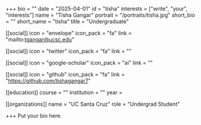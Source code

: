 +++
bio = ""
date = "2025-04-01"
id = "tisha"
interests = ["write", "your", "interests"]
name = "Tisha Gangar"
portrait = "/portraits/tisha.jpg"
short_bio = ""
short_name = "tisha"
title = "Undergraduate"

[[social]]
    icon = "envelope"
    icon_pack = "fa"
    link = "mailto:tgangar@ucsc.edu"

[[social]]
    icon = "twitter"
    icon_pack = "fa"
    link = ""

[[social]]
    icon = "google-scholar"
    icon_pack = "ai"
    link = ""

[[social]]
    icon = "github"
    icon_pack = "fa"
    link = "https://github.com/tishagangar7"

[[education]]
    course = ""
    institution = ""
    year =
    
[[organizations]]
    name = "UC Santa Cruz"
    role = "Undergrad Student"

+++
Put your bio here.
